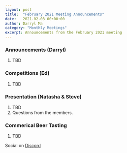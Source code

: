 ```yaml
---
layout: post
title:  "February 2021 Meeting Announcements"
date:   2021-02-03 00:00:00
author: Darryl Ma
category: "Monthly Meetings"
excerpt: Announcements from the February 2021 meeting
---
```


### Announcements (Darryl)
1. TBD

### Competitions (Ed)
1. TBD

### Presentation (Natasha & Steve)

1. TBD
2. Questions from the members.

### Commerical Beer Tasting
1. TBD

Social on [Discord](https://discord.gg/zK9svhq)
